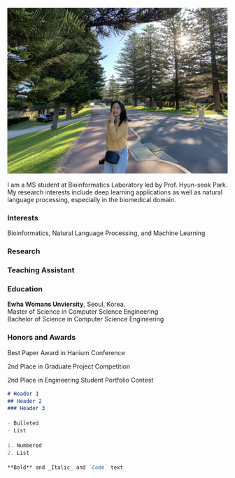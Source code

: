 ![Image](./img/main.png)

I am a MS student at Bioinformatics Laboratory led by Prof. Hyun-seok Park.   
My research interests include deep learning applications as well as natural language processing, especially in the biomedical domain.

### Interests

Bioinformatics, Natural Language Processing, and Machine Learning

### Research

### Teaching Assistant

### Education

**Ewha Womans Unviersity**, Seoul, Korea.  
Master of Science in Computer Science Engineering<br/>
Bachelor of Science in Computer Science Engineering

### Honors and Awards

Best Paper Award in Hanium Conference<br/> 

2nd Place in Graduate Project Competition<br/> 

2nd Place in Engineering Student Portfolio Contest<br/> 



```markdown
# Header 1
## Header 2
### Header 3

- Bulleted
- List

1. Numbered
2. List

**Bold** and _Italic_ and `Code` text
```
